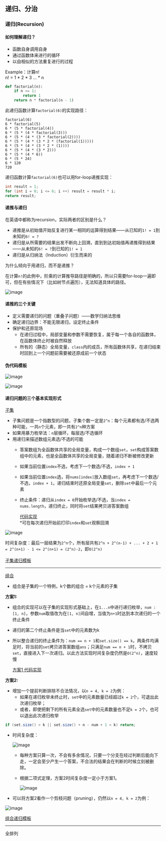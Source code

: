 ## 递归、分治

### 递归(Recursion)

#### 如何理解递归？
- 函数自身调用自身
- 通过函数体来进行的循环
- 以自相似的方法重复进行的过程

Example：计算n!  
n! = 1 * 2 * 3 ... * n
``` Python
def factorial(n):
    if n <= 1:
        return 1
    return n * factorial(n - 1)
```
此递归函数计算`factorial(6)`的实现路径：
```
factorial(6)
6 * factorial(5)
6 * (5 * factorial(4))
6 * (5 * (4 * factorial(3)))
6 * (5 * (4 * (3 * factorial(2))))
6 * (5 * (4 * (3 * 2 * (factorial(1)))))
6 * (5 * (4 * (3 * 2 * (1))))
6 * (5 * (4 * (3 * 2)))
6 * (5 * (4 * 6))
6 * (5 * 24)
6 * 120
720
```
递归函数计算`factorial(6)`也可以用for-loop递推实现：
```C++
int result = 1;
for (int i = 0; i <= 6; i ++) result = result * i;
return result; 
```
#### 递推与递归

在英语中都称为recursion，实际两者的区别是什么？
- 递推是从初始值开始反复进行某一相同的运算得到结果——从已知的`1! = 1`到未知的`6! = ?`
- 递归是从所需要的结果出发不断向上回溯，直到到达初始值再递推得到结果——从未知的`6! = ?`到已知的`1! = 1`
- 递归是从归纳法（Induction）衍生而来的

为什么倾向于用递归，而不是递推？

在计算`n!`的此例中，阶乘的计算推导路径是明确的，所以只需要for-loop一遍即可，但在有些情况下（比如树节点遍历），无法知道具体的路径。

![image](https://user-images.githubusercontent.com/86143164/124054817-61093200-da55-11eb-852b-a644bf9e53ac.png)

#### 递推的三个关键
- 定义需要递归的问题（重叠子问题）——数学归纳法思维
- 确定递归边界：不能无限递归，设定终止条件
- 保护和还原现场
  - 在递归过程中，局部变量和参数不需要恢复，属于每一个各自的函数体，在函数体终止时被自然释放
  - 所有的（静态）全局变量，`class`内的成员，所有函数体共享，在递归结束时回到上一个问题前需要被还原成前一个状态

#### 伪代码模板

![image](https://user-images.githubusercontent.com/86143164/124055573-b7c33b80-da56-11eb-9ecb-7f37afb68308.png)

![image](https://user-images.githubusercontent.com/86143164/124055598-c3aefd80-da56-11eb-9111-bd7b78c602b0.png)

#### 递归问题的三个基本实现形式

[子集](https://leetcode-cn.com/problems/subsets/)  
- 子集问题是一个指数型的问题，子集个数一定是`2^n`：每个元素都有选/不选两种可能，一共`n`个元素，即一共有`2^n`种方案
- 如果用暴力枚举法：`n`层循环，每层选/不选循环
- 用递归来描述数组元素选/不选的可能
  - 答案数组为全函数体共享的全局变量，构成一个数组`set`，`set`构成答案数组中的元素，也是全函数体共享的全局变量，随着递归不断被修改更新
  - 如果当前位置`index`不选，考虑下一个数选/不选，`index + 1`
  - 如果当前位置`index`选，将`nums[index]`放入数组`set`，再考虑下一个数选/不选，`index + 1`，递归结束时还原全局变量`set`，删除`set`中最后一个元素
  - 终止条件：递归从`index = 0`开始枚举选/不选，当`index = nums.length`，递归终止，同时将`set`结果拷贝进答案数组

    [代码实现](https://github.com/AdaSheng07/Algorithm-start-from-zero-w-YudongLee/blob/main/Week%202/LeetCode%2078.%20%E5%AD%90%E9%9B%86.md)  
    *可在每次递归开始前打印`index`和`set`观察回溯

![image](https://user-images.githubusercontent.com/86143164/124070162-f6192480-da6f-11eb-814f-55b89218dcdc.png)

时间复杂度：最后一层结果为`2^n`个，所有层共有`2^n + 2^(n-1) + ... + 2 + 1 = 2^(n+1) - 1 <= 2^(n+1) = (2^n)·2`，即`O(2^n)`  
<br/>
    [子集递归模板](https://github.com/AdaSheng07/Algorithm-start-from-zero-w-YudongLee/blob/main/Week%202/%E5%AD%90%E9%9B%86%E9%80%92%E5%BD%92%E6%A8%A1%E6%9D%BF.md)

-------

[组合](https://leetcode-cn.com/problems/combinations/)
- 组合是子集的一个特例，k个数的组合 = k个元素的子集  

**方案1:**
- 组合的实现可以在子集的实现形式基础上，在`1...n`中进行递归枚举，`num : [1, n]`，参数`num`取值改为在`[1, n]`间自增，当值为`n+1`时达到本次递归的一个终止条件
- 递归的第二个终止条件是当`set`中的元素数为k
- 所以整合递归的终止条件为：`num == n + 1`和`set.size() == k`，两条件均满足时，将当前的`set`拷贝进答案数组`ans`；只满足`num == n + 1`时，不拷贝`set`，直接进入下一次递归。以此方法实现时间复杂度仍然是`O(2^n)`，速度较慢

    [方案1 代码实现](https://github.com/AdaSheng07/Algorithm-start-from-zero-w-YudongLee/blob/main/Week%202/LeetCode%2077.%20%E7%BB%84%E5%90%88%20%E6%96%B9%E6%A1%881.md)

**方案2:**  
- 增加一个提前判断排除不合法情况，以`n = 4, k = 2`为例：
  - 如果在递归枚举未终止时，`set`中的元素数量已经超过`k = 2`个，可退出此次递归枚举；
  - 或者，即使把剩下的所有元素全选`set`中的元素数量也不足`k = 2`个，也可以退出此次递归枚举
```Java
if (set.size() > k || set.size() + n - num + 1 < k) return;
```
- 时间复杂度：

    ![image](https://user-images.githubusercontent.com/86143164/124091189-25d42680-da88-11eb-8347-757a58970c7c.png)

  - 每种方案只算一次，不会有多余情况，只要一个分支在经过判断后能向下走，一定会至少产生一个答案，不合法的结果会在判断的时候立刻被删除。
  - 根据二项式定理，方案2时间复杂度一定小于方案1。

    ![image](https://user-images.githubusercontent.com/86143164/124092403-641e1580-da89-11eb-8b04-93e479affec8.png)

- 可以将方案2看作一个剪枝问题（pruning），仍然以`n = 4, k = 2`为例：

![image](https://user-images.githubusercontent.com/86143164/124148202-03f79580-dac2-11eb-9471-736ad4f2031a.png)


[组合递归模板](https://github.com/AdaSheng07/Algorithm-start-from-zero-w-YudongLee/blob/main/Week%202/%E7%BB%84%E5%90%88%E9%80%92%E5%BD%92%E6%A8%A1%E6%9D%BF.md)

-------

全排列



























